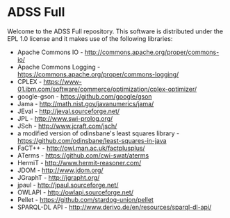 # ADSS Full
Welcome to the ADSS Full repository.
This software is distributed under the EPL 1.0 license and it makes use of the following libraries:
 + Apache Commons IO - http://commons.apache.org/proper/commons-io/
 + Apache Commons Logging - https://commons.apache.org/proper/commons-logging/
 + CPLEX - https://www-01.ibm.com/software/commerce/optimization/cplex-optimizer/
 + google-gson - https://github.com/google/gson
 + Jama - http://math.nist.gov/javanumerics/jama/
 + JEval - http://jeval.sourceforge.net/
 + JPL - http://www.swi-prolog.org/
 + JSch - http://www.jcraft.com/jsch/
 + a modified version of odinsbane's least squares library - https://github.com/odinsbane/least-squares-in-java
 + FaCT++ - http://owl.man.ac.uk/factplusplus/
 + ATerms - https://github.com/cwi-swat/aterms
 + HermiT -  http://www.hermit-reasoner.com/
 + JDOM - http://www.jdom.org/
 + JGraphT - http://jgrapht.org/
 + jpaul - http://jpaul.sourceforge.net/
 + OWLAPI - http://owlapi.sourceforge.net/
 + Pellet - https://github.com/stardog-union/pellet
 + SPARQL-DL API - http://www.derivo.de/en/resources/sparql-dl-api/
